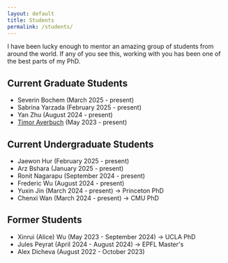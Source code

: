 ```yaml
---
layout: default
title: Students
permalink: /students/
---
```


I have been lucky enough to mentor an amazing group of students from around the
world. If any of you see this, working with you has been one of the best parts
of my PhD.

## Current Graduate Students

- Severin Bochem (March 2025 - present)
- Sabrina Yarzada (February 2025 - present)
- Yan Zhu (August 2024 - present)
- [Timor Averbuch](https://averbu.ch/) (May 2023 - present)

## Current Undergraduate Students

- Jaewon Hur (February 2025 - present)
- Arz Bshara (January 2025 - present)
- Ronit Nagarapu (September 2024 - present)
- Frederic Wu (August 2024 - present)
- Yuxin Jin (March 2024 - present) &rarr; Princeton PhD
- Chenxi Wan (March 2024 - present) &rarr; CMU PhD

## Former Students

- Xinrui (Alice) Wu (May 2023 - September 2024) &rarr; UCLA PhD
- Jules Peyrat (April 2024 - August 2024) &rarr; EPFL Master's
- Alex Dicheva (August 2022 - October 2023)
